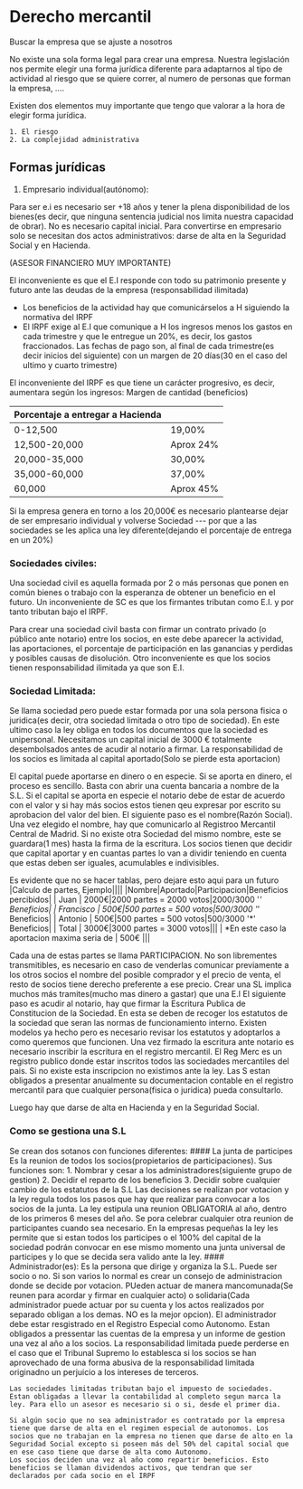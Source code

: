 # Derecho mercantil

Buscar la empresa que se ajuste a nosotros

No existe una sola forma legal para crear una empresa. Nuestra legislación nos permite elegir una forma jurídica diferente para adaptarnos al tipo de actividad al riesgo que se quiere correr, al numero de personas que forman la empresa, ….

Existen dos elementos muy importante que tengo que valorar a la hora de elegir forma jurídica.

	1. El riesgo
	2. La complejidad administrativa

## Formas jurídicas
	
 1. Empresario individual(autónomo):

Para ser e.i es necesario ser +18 años y tener la plena disponibilidad de los bienes(es decir, que ninguna sentencia judicial nos limita nuestra capacidad de obrar). No es necesario capital inicial. Para convertirse en empresario solo se necesitan dos actos administrativos: darse de alta en la Seguridad Social y en Hacienda.

(ASESOR FINANCIERO MUY IMPORTANTE)

El inconveniente es que el E.I responde con todo su patrimonio presente y futuro ante las deudas de la empresa (responsabilidad ilimitada)

* Los beneficios de la actividad hay que comunicárselos a H siguiendo la normativa del IRPF
* El IRPF exige al E.I que comunique a H los ingresos menos los gastos en cada trimestre y que le entregue un 20%, es decir, los gastos fraccionados. Las fechas de pago son, al final de cada trimestre(es decir inicios del siguiente) con un margen de 20 días(30 en el caso del ultimo y cuarto trimestre)

El inconveniente del IRPF es que tiene un carácter progresivo, es decir, aumentara según los ingresos: Margen de cantidad (beneficios)

|Porcentaje a entregar a Hacienda||
|---|---|
| 0-12,500 | 19,00%|
| 12,500-20,000 | Aprox 24%|
| 20,000-35,000 | 30,00%|
| 35,000-60,000 | 37,00%|
| 60,000 | Aprox 45% |

Si la empresa genera en torno a los 20,000€ es necesario plantearse dejar de ser empresario individual y volverse  Sociedad --- por que a las sociedades se les aplica una ley diferente(dejando el porcentaje de entrega en un 20%)

### Sociedades civiles:

Una sociedad civil es aquella formada por 2 o más personas que ponen en común bienes o trabajo con la esperanza de obtener un beneficio en el futuro. Un inconveniente de SC es que los firmantes tributan como E.I. y por tanto tributan bajo el IRPF.

Para crear una sociedad civil basta con firmar un contrato privado (o público ante notario) entre los socios, en este debe aparecer la actividad, las aportaciones, el porcentaje de participación en las ganancias y perdidas y posibles causas de disolución. Otro inconveniente es que los socios tienen responsabilidad ilimitada ya que son E.I.

### Sociedad Limitada:
Se llama sociedad pero puede estar formada por una sola persona fisica o juridica(es decir, otra sociedad limitada o otro tipo de sociedad). En este ultimo caso la ley obliga en todos los documentos que la sociedad es unipersonal. Necesitamos un capital inicial de 3000 € totalmente desembolsados antes de acudir al notario a firmar. La responsabilidad de los socios es limitada al capital aportado(Solo se pierde esta aportacion)

El capital puede aportarse en dinero o en especie. Si se aporta en dinero, el proceso es sencillo. Basta con abrir una cuenta bancaria a nombre de la S.L. Si el capital se aporta en especie el notario debe de estar de acuerdo con el valor y si hay más socios estos tienen qeu expresar por escrito su aprobacion del valor del bien.
El siguiente paso es el nombre(Razón Social). Una vez elegido el nombre, hay que comunicarlo al Registroo Mercantil Central de Madrid. Si no existe otra Sociedad del mismo nombre, este se guardara(1 mes) hasta la firma de la escritura. Los socios tienen que decidir que capital aportar y en cuantas partes lo van a dividir teniendo en cuenta que estas deben ser iguales, acumulables e indivisibles.

Es evidente que no se hacer tablas, pero dejare esto aqui para un futuro
|Calculo de partes, Ejemplo||||
|Nombre|Aportado|Participacion|Beneficios percibidos|
| Juan | 2000€|2000 partes = 2000 votos|2000/3000 '*' Beneficios|
| Francisco | 500€|500 partes = 500 votos|500/3000 '*' Beneficios|
| Antonio | 500€|500 partes = 500 votos|500/3000 '*' Beneficios|
| Total | 3000€|3000 partes = 3000 votos|||
| *En este caso la aportacion maxima seria de | 500€ |||

Cada una de estas partes se llama PARTICIPACION. No son librementes transmitibles, es necesario en caso de venderlas comunicar previamente a los otros socios el nombre del posible comprador y el precio de venta, el resto de socios tiene derecho preferente a ese precio.
Crear una SL implica muchos más tramites(mucho mas dinero a gastar) que una E.I
El siguiente paso es acudir al notario, hay que firmar la Escritura Publica de Constitucion de la Sociedad. En esta se deben de recoger los estatutos de la sociedad que seran las normas de funcionamiento interno. Existen modelos ya hecho pero es necesario revisar los estatutos y adoptarlos a como queremos que funcionen.
Una vez firmado la escritura ante notario es necesario inscribir la escritura en el registro mercantil. El Reg Merc es un registro publico donde estar inscritos todos las sociedades mercantiles del pais. Si no existe esta inscripcion no existimos ante la ley. Las S estan obligados a presentar anualmente su documentacion contable en el registro mercantil para que cualquier persona(fisica o juridica) pueda consultarlo. 

Luego hay que darse de alta en Hacienda y en la Seguridad Social.

### Como se gestiona una S.L
Se crean dos sotanos con funciones diferentes:
	#### La junta de participes
	Es la reunion de todos los socios(propietarios de participaciones). Sus funciones son:
		1. Nombrar y cesar a los administradores(siguiente grupo de gestion)
		2. Decidir el reparto de los beneficios
		3. Decidir sobre cualquier cambio de los estatutos de la S.L
	Las decisiones se realizan por votacion y la ley regula todos los pasos que hay que realizar para convocar a los socios de la junta. La ley estipula una reunion OBLIGATORIA al año, dentro de los primeros 6 meses del año.
	Se pora celebrar cualquier otra reunion de participantes cuando sea necesario.
	En la empresas pequeñas la ley les permite que si estan todos los participes o el 100% del capital de la sociedad podrán convocar en ese mismo momento una junta universal de participes y lo que se decida sera valido ante la ley.
	#### Administrador(es): 
	Es la persona que dirige y organiza la S.L. Puede ser socio o no. Si son varios lo normal es crear un consejo de administracion donde se decide por votacion. PUeden actuar de manera mancomunada(Se reunen para acordar y firmar en cualquier acto) o solidaria(Cada administrador puede actuar por su cuenta y los actos realizados por separado obligan a los demas. NO es la mejor opcion).
	El administrador debe estar resgistrado en el Registro Especial como Autonomo. Estan obligados a pressentar las cuentas de la empresa y un informe de gestion una vez al año a los socios. La responsabilidad limitada puede perderse en el caso que el Tribunal Supremo lo establesca si los socios se han aprovechado de una forma abusiva de la responsabilidad limitada originadno un perjuicio a los intereses de terceros.
	
	Las sociedades limitadas tributan bajo el impuesto de sociedades. Estan obligadas a llevar la contabilidad al completo segun marca la ley. Para ello un asesor es necesario si o si, desde el primer dia. 
	
	Si algún socio que no sea administrador es contratado por la empresa tiene que darse de alta en el regimen especial de autonomos. Los socios que no trabajan en la empresa no tienen que darse de alto en la Seguridad Social excepto si poseen más del 50% del capital social que en ese caso tiene que darse de alta como Autonomo.
	Los socios deciden una vez al año como repartir beneficios. Esto beneficios se llaman dividendos activos, que tendran que ser declarados por cada socio en el IRPF
